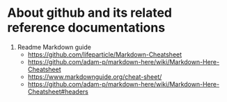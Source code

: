 # About github and its related reference documentations

1. Readme Markdown guide
   - https://github.com/lifeparticle/Markdown-Cheatsheet
   - https://github.com/adam-p/markdown-here/wiki/Markdown-Here-Cheatsheet
   - https://www.markdownguide.org/cheat-sheet/
   - https://github.com/adam-p/markdown-here/wiki/Markdown-Here-Cheatsheet#headers

